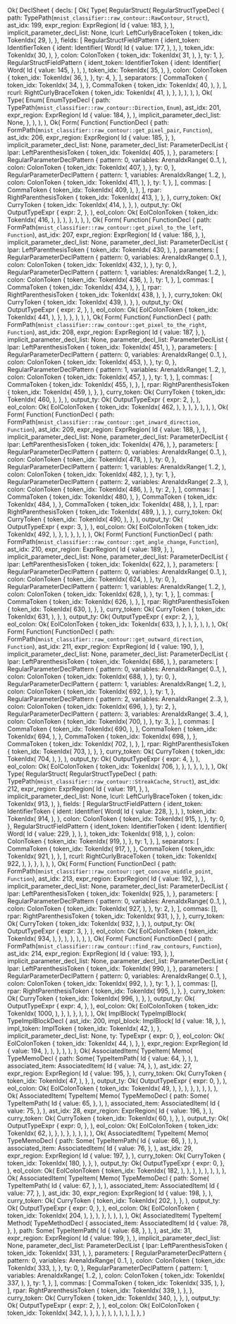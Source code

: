 Ok(
    DeclSheet {
        decls: [
            Ok(
                Type(
                    RegularStruct(
                        RegularStructTypeDecl {
                            path: TypePath(`mnist_classifier::raw_contour::RawContour`, `Struct`),
                            ast_idx: 199,
                            expr_region: ExprRegion(
                                Id {
                                    value: 183,
                                },
                            ),
                            implicit_parameter_decl_list: None,
                            lcurl: LeftCurlyBraceToken {
                                token_idx: TokenIdx(
                                    29,
                                ),
                            },
                            fields: [
                                RegularStructFieldPattern {
                                    ident_token: IdentifierToken {
                                        ident: Identifier(
                                            Word(
                                                Id {
                                                    value: 177,
                                                },
                                            ),
                                        ),
                                        token_idx: TokenIdx(
                                            30,
                                        ),
                                    },
                                    colon: ColonToken {
                                        token_idx: TokenIdx(
                                            31,
                                        ),
                                    },
                                    ty: 1,
                                },
                                RegularStructFieldPattern {
                                    ident_token: IdentifierToken {
                                        ident: Identifier(
                                            Word(
                                                Id {
                                                    value: 145,
                                                },
                                            ),
                                        ),
                                        token_idx: TokenIdx(
                                            35,
                                        ),
                                    },
                                    colon: ColonToken {
                                        token_idx: TokenIdx(
                                            36,
                                        ),
                                    },
                                    ty: 4,
                                },
                            ],
                            separators: [
                                CommaToken {
                                    token_idx: TokenIdx(
                                        34,
                                    ),
                                },
                                CommaToken {
                                    token_idx: TokenIdx(
                                        40,
                                    ),
                                },
                            ],
                            rcurl: RightCurlyBraceToken {
                                token_idx: TokenIdx(
                                    41,
                                ),
                            },
                        },
                    ),
                ),
            ),
            Ok(
                Type(
                    Enum(
                        EnumTypeDecl {
                            path: TypePath(`mnist_classifier::raw_contour::Direction`, `Enum`),
                            ast_idx: 201,
                            expr_region: ExprRegion(
                                Id {
                                    value: 184,
                                },
                            ),
                            implicit_parameter_decl_list: None,
                        },
                    ),
                ),
            ),
            Ok(
                Form(
                    Function(
                        FunctionDecl {
                            path: FormPath(`mnist_classifier::raw_contour::get_pixel_pair`, `Function`),
                            ast_idx: 206,
                            expr_region: ExprRegion(
                                Id {
                                    value: 185,
                                },
                            ),
                            implicit_parameter_decl_list: None,
                            parameter_decl_list: ParameterDeclList {
                                lpar: LeftParenthesisToken {
                                    token_idx: TokenIdx(
                                        405,
                                    ),
                                },
                                parameters: [
                                    RegularParameterDeclPattern {
                                        pattern: 0,
                                        variables: ArenaIdxRange(
                                            0..1,
                                        ),
                                        colon: ColonToken {
                                            token_idx: TokenIdx(
                                                407,
                                            ),
                                        },
                                        ty: 0,
                                    },
                                    RegularParameterDeclPattern {
                                        pattern: 1,
                                        variables: ArenaIdxRange(
                                            1..2,
                                        ),
                                        colon: ColonToken {
                                            token_idx: TokenIdx(
                                                411,
                                            ),
                                        },
                                        ty: 1,
                                    },
                                ],
                                commas: [
                                    CommaToken {
                                        token_idx: TokenIdx(
                                            409,
                                        ),
                                    },
                                ],
                                rpar: RightParenthesisToken {
                                    token_idx: TokenIdx(
                                        413,
                                    ),
                                },
                            },
                            curry_token: Ok(
                                CurryToken {
                                    token_idx: TokenIdx(
                                        414,
                                    ),
                                },
                            ),
                            output_ty: Ok(
                                OutputTypeExpr {
                                    expr: 2,
                                },
                            ),
                            eol_colon: Ok(
                                EolColonToken {
                                    token_idx: TokenIdx(
                                        416,
                                    ),
                                },
                            ),
                        },
                    ),
                ),
            ),
            Ok(
                Form(
                    Function(
                        FunctionDecl {
                            path: FormPath(`mnist_classifier::raw_contour::get_pixel_to_the_left`, `Function`),
                            ast_idx: 207,
                            expr_region: ExprRegion(
                                Id {
                                    value: 186,
                                },
                            ),
                            implicit_parameter_decl_list: None,
                            parameter_decl_list: ParameterDeclList {
                                lpar: LeftParenthesisToken {
                                    token_idx: TokenIdx(
                                        430,
                                    ),
                                },
                                parameters: [
                                    RegularParameterDeclPattern {
                                        pattern: 0,
                                        variables: ArenaIdxRange(
                                            0..1,
                                        ),
                                        colon: ColonToken {
                                            token_idx: TokenIdx(
                                                432,
                                            ),
                                        },
                                        ty: 0,
                                    },
                                    RegularParameterDeclPattern {
                                        pattern: 1,
                                        variables: ArenaIdxRange(
                                            1..2,
                                        ),
                                        colon: ColonToken {
                                            token_idx: TokenIdx(
                                                436,
                                            ),
                                        },
                                        ty: 1,
                                    },
                                ],
                                commas: [
                                    CommaToken {
                                        token_idx: TokenIdx(
                                            434,
                                        ),
                                    },
                                ],
                                rpar: RightParenthesisToken {
                                    token_idx: TokenIdx(
                                        438,
                                    ),
                                },
                            },
                            curry_token: Ok(
                                CurryToken {
                                    token_idx: TokenIdx(
                                        439,
                                    ),
                                },
                            ),
                            output_ty: Ok(
                                OutputTypeExpr {
                                    expr: 2,
                                },
                            ),
                            eol_colon: Ok(
                                EolColonToken {
                                    token_idx: TokenIdx(
                                        441,
                                    ),
                                },
                            ),
                        },
                    ),
                ),
            ),
            Ok(
                Form(
                    Function(
                        FunctionDecl {
                            path: FormPath(`mnist_classifier::raw_contour::get_pixel_to_the_right`, `Function`),
                            ast_idx: 208,
                            expr_region: ExprRegion(
                                Id {
                                    value: 187,
                                },
                            ),
                            implicit_parameter_decl_list: None,
                            parameter_decl_list: ParameterDeclList {
                                lpar: LeftParenthesisToken {
                                    token_idx: TokenIdx(
                                        451,
                                    ),
                                },
                                parameters: [
                                    RegularParameterDeclPattern {
                                        pattern: 0,
                                        variables: ArenaIdxRange(
                                            0..1,
                                        ),
                                        colon: ColonToken {
                                            token_idx: TokenIdx(
                                                453,
                                            ),
                                        },
                                        ty: 0,
                                    },
                                    RegularParameterDeclPattern {
                                        pattern: 1,
                                        variables: ArenaIdxRange(
                                            1..2,
                                        ),
                                        colon: ColonToken {
                                            token_idx: TokenIdx(
                                                457,
                                            ),
                                        },
                                        ty: 1,
                                    },
                                ],
                                commas: [
                                    CommaToken {
                                        token_idx: TokenIdx(
                                            455,
                                        ),
                                    },
                                ],
                                rpar: RightParenthesisToken {
                                    token_idx: TokenIdx(
                                        459,
                                    ),
                                },
                            },
                            curry_token: Ok(
                                CurryToken {
                                    token_idx: TokenIdx(
                                        460,
                                    ),
                                },
                            ),
                            output_ty: Ok(
                                OutputTypeExpr {
                                    expr: 2,
                                },
                            ),
                            eol_colon: Ok(
                                EolColonToken {
                                    token_idx: TokenIdx(
                                        462,
                                    ),
                                },
                            ),
                        },
                    ),
                ),
            ),
            Ok(
                Form(
                    Function(
                        FunctionDecl {
                            path: FormPath(`mnist_classifier::raw_contour::get_inward_direction`, `Function`),
                            ast_idx: 209,
                            expr_region: ExprRegion(
                                Id {
                                    value: 188,
                                },
                            ),
                            implicit_parameter_decl_list: None,
                            parameter_decl_list: ParameterDeclList {
                                lpar: LeftParenthesisToken {
                                    token_idx: TokenIdx(
                                        476,
                                    ),
                                },
                                parameters: [
                                    RegularParameterDeclPattern {
                                        pattern: 0,
                                        variables: ArenaIdxRange(
                                            0..1,
                                        ),
                                        colon: ColonToken {
                                            token_idx: TokenIdx(
                                                478,
                                            ),
                                        },
                                        ty: 0,
                                    },
                                    RegularParameterDeclPattern {
                                        pattern: 1,
                                        variables: ArenaIdxRange(
                                            1..2,
                                        ),
                                        colon: ColonToken {
                                            token_idx: TokenIdx(
                                                482,
                                            ),
                                        },
                                        ty: 1,
                                    },
                                    RegularParameterDeclPattern {
                                        pattern: 2,
                                        variables: ArenaIdxRange(
                                            2..3,
                                        ),
                                        colon: ColonToken {
                                            token_idx: TokenIdx(
                                                486,
                                            ),
                                        },
                                        ty: 2,
                                    },
                                ],
                                commas: [
                                    CommaToken {
                                        token_idx: TokenIdx(
                                            480,
                                        ),
                                    },
                                    CommaToken {
                                        token_idx: TokenIdx(
                                            484,
                                        ),
                                    },
                                    CommaToken {
                                        token_idx: TokenIdx(
                                            488,
                                        ),
                                    },
                                ],
                                rpar: RightParenthesisToken {
                                    token_idx: TokenIdx(
                                        489,
                                    ),
                                },
                            },
                            curry_token: Ok(
                                CurryToken {
                                    token_idx: TokenIdx(
                                        490,
                                    ),
                                },
                            ),
                            output_ty: Ok(
                                OutputTypeExpr {
                                    expr: 3,
                                },
                            ),
                            eol_colon: Ok(
                                EolColonToken {
                                    token_idx: TokenIdx(
                                        492,
                                    ),
                                },
                            ),
                        },
                    ),
                ),
            ),
            Ok(
                Form(
                    Function(
                        FunctionDecl {
                            path: FormPath(`mnist_classifier::raw_contour::get_angle_change`, `Function`),
                            ast_idx: 210,
                            expr_region: ExprRegion(
                                Id {
                                    value: 189,
                                },
                            ),
                            implicit_parameter_decl_list: None,
                            parameter_decl_list: ParameterDeclList {
                                lpar: LeftParenthesisToken {
                                    token_idx: TokenIdx(
                                        622,
                                    ),
                                },
                                parameters: [
                                    RegularParameterDeclPattern {
                                        pattern: 0,
                                        variables: ArenaIdxRange(
                                            0..1,
                                        ),
                                        colon: ColonToken {
                                            token_idx: TokenIdx(
                                                624,
                                            ),
                                        },
                                        ty: 0,
                                    },
                                    RegularParameterDeclPattern {
                                        pattern: 1,
                                        variables: ArenaIdxRange(
                                            1..2,
                                        ),
                                        colon: ColonToken {
                                            token_idx: TokenIdx(
                                                628,
                                            ),
                                        },
                                        ty: 1,
                                    },
                                ],
                                commas: [
                                    CommaToken {
                                        token_idx: TokenIdx(
                                            626,
                                        ),
                                    },
                                ],
                                rpar: RightParenthesisToken {
                                    token_idx: TokenIdx(
                                        630,
                                    ),
                                },
                            },
                            curry_token: Ok(
                                CurryToken {
                                    token_idx: TokenIdx(
                                        631,
                                    ),
                                },
                            ),
                            output_ty: Ok(
                                OutputTypeExpr {
                                    expr: 2,
                                },
                            ),
                            eol_colon: Ok(
                                EolColonToken {
                                    token_idx: TokenIdx(
                                        633,
                                    ),
                                },
                            ),
                        },
                    ),
                ),
            ),
            Ok(
                Form(
                    Function(
                        FunctionDecl {
                            path: FormPath(`mnist_classifier::raw_contour::get_outward_direction`, `Function`),
                            ast_idx: 211,
                            expr_region: ExprRegion(
                                Id {
                                    value: 190,
                                },
                            ),
                            implicit_parameter_decl_list: None,
                            parameter_decl_list: ParameterDeclList {
                                lpar: LeftParenthesisToken {
                                    token_idx: TokenIdx(
                                        686,
                                    ),
                                },
                                parameters: [
                                    RegularParameterDeclPattern {
                                        pattern: 0,
                                        variables: ArenaIdxRange(
                                            0..1,
                                        ),
                                        colon: ColonToken {
                                            token_idx: TokenIdx(
                                                688,
                                            ),
                                        },
                                        ty: 0,
                                    },
                                    RegularParameterDeclPattern {
                                        pattern: 1,
                                        variables: ArenaIdxRange(
                                            1..2,
                                        ),
                                        colon: ColonToken {
                                            token_idx: TokenIdx(
                                                692,
                                            ),
                                        },
                                        ty: 1,
                                    },
                                    RegularParameterDeclPattern {
                                        pattern: 2,
                                        variables: ArenaIdxRange(
                                            2..3,
                                        ),
                                        colon: ColonToken {
                                            token_idx: TokenIdx(
                                                696,
                                            ),
                                        },
                                        ty: 2,
                                    },
                                    RegularParameterDeclPattern {
                                        pattern: 3,
                                        variables: ArenaIdxRange(
                                            3..4,
                                        ),
                                        colon: ColonToken {
                                            token_idx: TokenIdx(
                                                700,
                                            ),
                                        },
                                        ty: 3,
                                    },
                                ],
                                commas: [
                                    CommaToken {
                                        token_idx: TokenIdx(
                                            690,
                                        ),
                                    },
                                    CommaToken {
                                        token_idx: TokenIdx(
                                            694,
                                        ),
                                    },
                                    CommaToken {
                                        token_idx: TokenIdx(
                                            698,
                                        ),
                                    },
                                    CommaToken {
                                        token_idx: TokenIdx(
                                            702,
                                        ),
                                    },
                                ],
                                rpar: RightParenthesisToken {
                                    token_idx: TokenIdx(
                                        703,
                                    ),
                                },
                            },
                            curry_token: Ok(
                                CurryToken {
                                    token_idx: TokenIdx(
                                        704,
                                    ),
                                },
                            ),
                            output_ty: Ok(
                                OutputTypeExpr {
                                    expr: 4,
                                },
                            ),
                            eol_colon: Ok(
                                EolColonToken {
                                    token_idx: TokenIdx(
                                        706,
                                    ),
                                },
                            ),
                        },
                    ),
                ),
            ),
            Ok(
                Type(
                    RegularStruct(
                        RegularStructTypeDecl {
                            path: TypePath(`mnist_classifier::raw_contour::StreakCache`, `Struct`),
                            ast_idx: 212,
                            expr_region: ExprRegion(
                                Id {
                                    value: 191,
                                },
                            ),
                            implicit_parameter_decl_list: None,
                            lcurl: LeftCurlyBraceToken {
                                token_idx: TokenIdx(
                                    913,
                                ),
                            },
                            fields: [
                                RegularStructFieldPattern {
                                    ident_token: IdentifierToken {
                                        ident: Identifier(
                                            Word(
                                                Id {
                                                    value: 228,
                                                },
                                            ),
                                        ),
                                        token_idx: TokenIdx(
                                            914,
                                        ),
                                    },
                                    colon: ColonToken {
                                        token_idx: TokenIdx(
                                            915,
                                        ),
                                    },
                                    ty: 0,
                                },
                                RegularStructFieldPattern {
                                    ident_token: IdentifierToken {
                                        ident: Identifier(
                                            Word(
                                                Id {
                                                    value: 229,
                                                },
                                            ),
                                        ),
                                        token_idx: TokenIdx(
                                            918,
                                        ),
                                    },
                                    colon: ColonToken {
                                        token_idx: TokenIdx(
                                            919,
                                        ),
                                    },
                                    ty: 1,
                                },
                            ],
                            separators: [
                                CommaToken {
                                    token_idx: TokenIdx(
                                        917,
                                    ),
                                },
                                CommaToken {
                                    token_idx: TokenIdx(
                                        921,
                                    ),
                                },
                            ],
                            rcurl: RightCurlyBraceToken {
                                token_idx: TokenIdx(
                                    922,
                                ),
                            },
                        },
                    ),
                ),
            ),
            Ok(
                Form(
                    Function(
                        FunctionDecl {
                            path: FormPath(`mnist_classifier::raw_contour::get_concave_middle_point`, `Function`),
                            ast_idx: 213,
                            expr_region: ExprRegion(
                                Id {
                                    value: 192,
                                },
                            ),
                            implicit_parameter_decl_list: None,
                            parameter_decl_list: ParameterDeclList {
                                lpar: LeftParenthesisToken {
                                    token_idx: TokenIdx(
                                        925,
                                    ),
                                },
                                parameters: [
                                    RegularParameterDeclPattern {
                                        pattern: 0,
                                        variables: ArenaIdxRange(
                                            0..1,
                                        ),
                                        colon: ColonToken {
                                            token_idx: TokenIdx(
                                                927,
                                            ),
                                        },
                                        ty: 2,
                                    },
                                ],
                                commas: [],
                                rpar: RightParenthesisToken {
                                    token_idx: TokenIdx(
                                        931,
                                    ),
                                },
                            },
                            curry_token: Ok(
                                CurryToken {
                                    token_idx: TokenIdx(
                                        932,
                                    ),
                                },
                            ),
                            output_ty: Ok(
                                OutputTypeExpr {
                                    expr: 3,
                                },
                            ),
                            eol_colon: Ok(
                                EolColonToken {
                                    token_idx: TokenIdx(
                                        934,
                                    ),
                                },
                            ),
                        },
                    ),
                ),
            ),
            Ok(
                Form(
                    Function(
                        FunctionDecl {
                            path: FormPath(`mnist_classifier::raw_contour::find_raw_contours`, `Function`),
                            ast_idx: 214,
                            expr_region: ExprRegion(
                                Id {
                                    value: 193,
                                },
                            ),
                            implicit_parameter_decl_list: None,
                            parameter_decl_list: ParameterDeclList {
                                lpar: LeftParenthesisToken {
                                    token_idx: TokenIdx(
                                        990,
                                    ),
                                },
                                parameters: [
                                    RegularParameterDeclPattern {
                                        pattern: 0,
                                        variables: ArenaIdxRange(
                                            0..1,
                                        ),
                                        colon: ColonToken {
                                            token_idx: TokenIdx(
                                                992,
                                            ),
                                        },
                                        ty: 1,
                                    },
                                ],
                                commas: [],
                                rpar: RightParenthesisToken {
                                    token_idx: TokenIdx(
                                        995,
                                    ),
                                },
                            },
                            curry_token: Ok(
                                CurryToken {
                                    token_idx: TokenIdx(
                                        996,
                                    ),
                                },
                            ),
                            output_ty: Ok(
                                OutputTypeExpr {
                                    expr: 4,
                                },
                            ),
                            eol_colon: Ok(
                                EolColonToken {
                                    token_idx: TokenIdx(
                                        1000,
                                    ),
                                },
                            ),
                        },
                    ),
                ),
            ),
            Ok(
                ImplBlock(
                    TypeImplBlock(
                        TypeImplBlockDecl {
                            ast_idx: 200,
                            impl_block: ImplBlock(
                                Id {
                                    value: 18,
                                },
                            ),
                            impl_token: ImplToken {
                                token_idx: TokenIdx(
                                    42,
                                ),
                            },
                            implicit_parameter_decl_list: None,
                            ty: TypeExpr {
                                expr: 0,
                            },
                            eol_colon: Ok(
                                EolColonToken {
                                    token_idx: TokenIdx(
                                        44,
                                    ),
                                },
                            ),
                            expr_region: ExprRegion(
                                Id {
                                    value: 194,
                                },
                            ),
                        },
                    ),
                ),
            ),
            Ok(
                AssociatedItem(
                    TypeItem(
                        Memo(
                            TypeMemoDecl {
                                path: Some(
                                    TypeItemPath(
                                        Id {
                                            value: 64,
                                        },
                                    ),
                                ),
                                associated_item: AssociatedItem(
                                    Id {
                                        value: 74,
                                    },
                                ),
                                ast_idx: 27,
                                expr_region: ExprRegion(
                                    Id {
                                        value: 195,
                                    },
                                ),
                                curry_token: Ok(
                                    CurryToken {
                                        token_idx: TokenIdx(
                                            47,
                                        ),
                                    },
                                ),
                                output_ty: Ok(
                                    OutputTypeExpr {
                                        expr: 0,
                                    },
                                ),
                                eol_colon: Ok(
                                    EolColonToken {
                                        token_idx: TokenIdx(
                                            49,
                                        ),
                                    },
                                ),
                            },
                        ),
                    ),
                ),
            ),
            Ok(
                AssociatedItem(
                    TypeItem(
                        Memo(
                            TypeMemoDecl {
                                path: Some(
                                    TypeItemPath(
                                        Id {
                                            value: 65,
                                        },
                                    ),
                                ),
                                associated_item: AssociatedItem(
                                    Id {
                                        value: 75,
                                    },
                                ),
                                ast_idx: 28,
                                expr_region: ExprRegion(
                                    Id {
                                        value: 196,
                                    },
                                ),
                                curry_token: Ok(
                                    CurryToken {
                                        token_idx: TokenIdx(
                                            60,
                                        ),
                                    },
                                ),
                                output_ty: Ok(
                                    OutputTypeExpr {
                                        expr: 0,
                                    },
                                ),
                                eol_colon: Ok(
                                    EolColonToken {
                                        token_idx: TokenIdx(
                                            62,
                                        ),
                                    },
                                ),
                            },
                        ),
                    ),
                ),
            ),
            Ok(
                AssociatedItem(
                    TypeItem(
                        Memo(
                            TypeMemoDecl {
                                path: Some(
                                    TypeItemPath(
                                        Id {
                                            value: 66,
                                        },
                                    ),
                                ),
                                associated_item: AssociatedItem(
                                    Id {
                                        value: 76,
                                    },
                                ),
                                ast_idx: 29,
                                expr_region: ExprRegion(
                                    Id {
                                        value: 197,
                                    },
                                ),
                                curry_token: Ok(
                                    CurryToken {
                                        token_idx: TokenIdx(
                                            180,
                                        ),
                                    },
                                ),
                                output_ty: Ok(
                                    OutputTypeExpr {
                                        expr: 0,
                                    },
                                ),
                                eol_colon: Ok(
                                    EolColonToken {
                                        token_idx: TokenIdx(
                                            182,
                                        ),
                                    },
                                ),
                            },
                        ),
                    ),
                ),
            ),
            Ok(
                AssociatedItem(
                    TypeItem(
                        Memo(
                            TypeMemoDecl {
                                path: Some(
                                    TypeItemPath(
                                        Id {
                                            value: 67,
                                        },
                                    ),
                                ),
                                associated_item: AssociatedItem(
                                    Id {
                                        value: 77,
                                    },
                                ),
                                ast_idx: 30,
                                expr_region: ExprRegion(
                                    Id {
                                        value: 198,
                                    },
                                ),
                                curry_token: Ok(
                                    CurryToken {
                                        token_idx: TokenIdx(
                                            202,
                                        ),
                                    },
                                ),
                                output_ty: Ok(
                                    OutputTypeExpr {
                                        expr: 0,
                                    },
                                ),
                                eol_colon: Ok(
                                    EolColonToken {
                                        token_idx: TokenIdx(
                                            204,
                                        ),
                                    },
                                ),
                            },
                        ),
                    ),
                ),
            ),
            Ok(
                AssociatedItem(
                    TypeItem(
                        Method(
                            TypeMethodDecl {
                                associated_item: AssociatedItem(
                                    Id {
                                        value: 78,
                                    },
                                ),
                                path: Some(
                                    TypeItemPath(
                                        Id {
                                            value: 68,
                                        },
                                    ),
                                ),
                                ast_idx: 31,
                                expr_region: ExprRegion(
                                    Id {
                                        value: 199,
                                    },
                                ),
                                implicit_parameter_decl_list: None,
                                parameter_decl_list: ParameterDeclList {
                                    lpar: LeftParenthesisToken {
                                        token_idx: TokenIdx(
                                            331,
                                        ),
                                    },
                                    parameters: [
                                        RegularParameterDeclPattern {
                                            pattern: 0,
                                            variables: ArenaIdxRange(
                                                0..1,
                                            ),
                                            colon: ColonToken {
                                                token_idx: TokenIdx(
                                                    333,
                                                ),
                                            },
                                            ty: 0,
                                        },
                                        RegularParameterDeclPattern {
                                            pattern: 1,
                                            variables: ArenaIdxRange(
                                                1..2,
                                            ),
                                            colon: ColonToken {
                                                token_idx: TokenIdx(
                                                    337,
                                                ),
                                            },
                                            ty: 1,
                                        },
                                    ],
                                    commas: [
                                        CommaToken {
                                            token_idx: TokenIdx(
                                                335,
                                            ),
                                        },
                                    ],
                                    rpar: RightParenthesisToken {
                                        token_idx: TokenIdx(
                                            339,
                                        ),
                                    },
                                },
                                curry_token: Ok(
                                    CurryToken {
                                        token_idx: TokenIdx(
                                            340,
                                        ),
                                    },
                                ),
                                output_ty: Ok(
                                    OutputTypeExpr {
                                        expr: 2,
                                    },
                                ),
                                eol_colon: Ok(
                                    EolColonToken {
                                        token_idx: TokenIdx(
                                            342,
                                        ),
                                    },
                                ),
                            },
                        ),
                    ),
                ),
            ),
        ],
    },
)